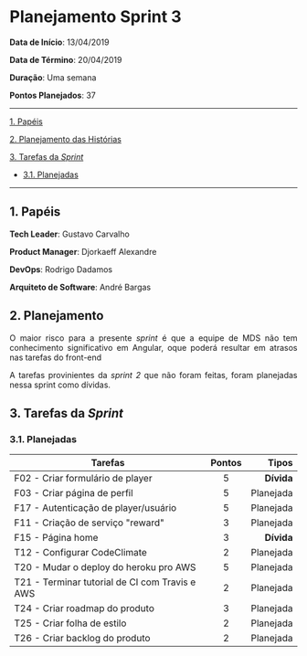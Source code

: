 # Planejamento Sprint 3


**Data de Início**: 13/04/2019

**Data de Término**: 20/04/2019

**Duração**: Uma semana

**Pontos Planejados**: 37

-------

[1. Papéis](#_1-papéis)

[2. Planejamento das Histórias](#_2-planejamento-das-historias)

[3. Tarefas da _Sprint_](#_3-tarefas-da-sprint)  

  * [3.1. Planejadas](#_31-planejadas)

-------

## 1. Papéis

**Tech Leader**: Gustavo Carvalho

**Product Manager**: Djorkaeff Alexandre

**DevOps**: Rodrigo Dadamos

**Arquiteto de Software**: André Bargas


## 2. Planejamento
<p align = "justify"> O maior risco para a presente <i>sprint</i> é que a equipe de MDS não tem conhecimento significativo em Angular, oque poderá resultar em atrasos nas tarefas do front-end </p>
<p align = "justify"> A tarefas provinientes da <i>sprint 2</i> que não foram feitas, foram planejadas nessa sprint como dívidas.</p>


## 3. Tarefas da _Sprint_

### 3.1. Planejadas

|Tarefas|Pontos|Tipos|
|--|:--:|--:|
|F02 - Criar formulário de player|5| **Dívida** |
|F03 - Criar página de perfil|5| Planejada |
|F17 - Autenticação de player/usuário|5| Planejada |
|F11 - Criação de serviço "reward"|3| Planejada |
|F15 - Página home|3|**Dívida**|
|T12 - Configurar CodeClimate |2| Planejada |
|T20 - Mudar o deploy do heroku pro AWS |5| Planejada |
|T21 - Terminar tutorial de CI com Travis e AWS |2| Planejada |
|T24 - Criar roadmap do produto |3| Planejada |
|T25 - Criar folha de estilo |2| Planejada |
|T26 - Criar backlog do produto |2| Planejada |

